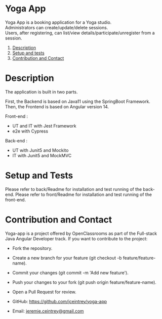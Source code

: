 # Yoga App

Yoga App is a booking application for a Yoga studio.  
Administrators can create/update/delete sessions.  
Users, after registering, can list/view details/participate/unregister from a session.

1. [Description](#description)
2. [Setup and tests](#setup-and-tests)
3. [Contribution and Contact](#contribution-and-contact)

# Description

The application is built in two parts.

First, the Backend is based on Java11 using the SpringBoot Framework.
Then, the Frontend is based on Angular version 14.

Front-end :

- UT and IT with Jest Framework
- e2e with Cypress

Back-end :

- UT with Junit5 and Mockito
- IT with Junit5 and MockMVC

# Setup and Tests

Please refer to back/Readme for installation and test running of the back-end.
Please refer to front/Readme for installation and test running of the front-end.

# Contribution and Contact

Yoga-app is a project offered by OpenClassrooms as part of the Full-stack Java Angular Developer track. If you want to contribute to the project:

- Fork the repository.
- Create a new branch for your feature (git checkout -b feature/feature-name).
- Commit your changes (git commit -m 'Add new feature').
- Push your changes to your fork (git push origin feature/feature-name).
- Open a Pull Request for review.

- GitHub: https://github.com/jceintrey/yoga-app
- Email: jeremie.ceintrey@gmail.com
